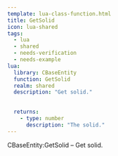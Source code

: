 ```yaml
---
template: lua-class-function.html
title: GetSolid
icon: lua-shared
tags:
  - lua
  - shared
  - needs-verification
  - needs-example
lua:
  library: CBaseEntity
  function: GetSolid
  realm: shared
  description: "Get solid."
  
  
  returns:
    - type: number
      description: "The solid."
---
```


<div class="lua__search__keywords">
CBaseEntity:GetSolid &#x2013; Get solid.
</div>
